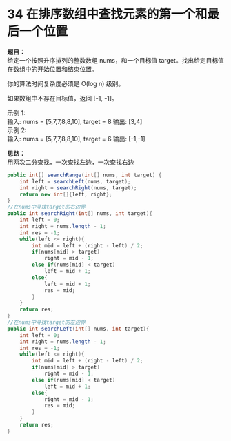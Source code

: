 # 34 在排序数组中查找元素的第一个和最后一个位置
**题目：**  
给定一个按照升序排列的整数数组 nums，和一个目标值 target。找出给定目标值在数组中的开始位置和结束位置。

你的算法时间复杂度必须是 O(log n) 级别。

如果数组中不存在目标值，返回 [-1, -1]。

示例 1:  
输入: nums = [5,7,7,8,8,10], target = 8
输出: [3,4]  
示例 2:  
输入: nums = [5,7,7,8,8,10], target = 6
输出: [-1,-1]

**思路：**  
用两次二分查找，一次查找左边，一次查找右边

```java
public int[] searchRange(int[] nums, int target) {
    int left = searchLeft(nums, target);
    int right = searchRight(nums, target);
    return new int[]{left, right};
}
//在nums中寻找target的右边界
public int searchRight(int[] nums, int target){
    int left = 0;
    int right = nums.length - 1;
    int res = -1;
    while(left <= right){
        int mid = left + (right - left) / 2;
        if(nums[mid] > target)
            right = mid - 1;
        else if(nums[mid] < target)
            left = mid + 1;
        else{
            left = mid + 1;
            res = mid;
        }
    }
    return res;
}
//在nums中寻找target的左边界
public int searchLeft(int[] nums, int target){
    int left = 0;
    int right = nums.length - 1;
    int res = -1;
    while(left <= right){
        int mid = left + (right - left) / 2;
        if(nums[mid] > target)
            right = mid - 1;
        else if(nums[mid] < target)
            left = mid + 1;
        else{
            right = mid - 1;
            res = mid;
        }
    }
    return res;
}
```
